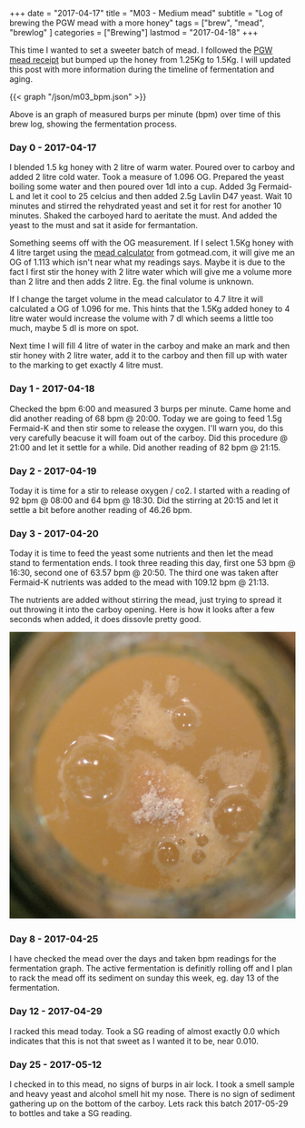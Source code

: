 +++
date = "2017-04-17"
title = "M03 - Medium mead"
subtitle = "Log of brewing the PGW mead with a more honey"
tags = ["brew", "mead", "brewlog" ]
categories = ["Brewing"]
lastmod = "2017-04-18"
+++

This time I wanted to set a sweeter batch of mead. I followed the
[PGW mead receipt](../pgw-mead-startkit/) but bumped up the honey from
1.25Kg to 1.5Kg. I will updated this post with more information during
the timeline of fermentation and aging.

{{< graph "/json/m03_bpm.json" >}}

Above is an graph of measured burps per minute (bpm) over time of this
brew log, showing the fermentation process.

### Day 0 - 2017-04-17

I blended 1.5 kg honey with 2 litre of warm water. Poured over to
carboy and added 2 litre cold water. Took a measure of 1.096
OG. Prepared the yeast boiling some water and then poured over 1dl
into a cup. Added 3g Fermaid-L and let it cool to 25 celcius and then
added 2.5g Lavlin D47 yeast. Wait 10 minutes and stirred the
rehydrated yeast and set it for rest for another 10 minutes. Shaked
the carboyed hard to aeritate the must. And added the yeast to the
must and sat it aside for fermantation.

Something seems off with the OG measurement. If I select 1.5Kg honey
with 4 litre target using the [mead
calculator](http://gotmead.com/blog/the-mead-calculator/) from
gotmead.com, it will give me an OG of 1.113 which isn't near what my
readings says. Maybe it is due to the fact I first stir the honey with
2 litre water which will give me a volume more than 2 litre and then
adds 2 litre. Eg. the final volume is unknown.

If I change the target volume in the mead calculator to 4.7 litre it
will calculated a OG of 1.096 for me. This hints that the 1.5Kg added
honey to 4 litre water would increase the volume with 7 dl which seems
a little too much, maybe 5 dl is more on spot.

Next time I will fill 4 litre of water in the carboy and make an mark
and then stir honey with 2 litre water, add it to the carboy and then
fill up with water to the marking to get exactly 4 litre must.


### Day 1 - 2017-04-18

Checked the bpm 6:00 and measured 3 burps per minute. Came home and
did another reading of 68 bpm @ 20:00. Today we are going to feed 1.5g
Fermaid-K and then stir some to release the oxygen. I'll warn you, do
this very carefully beacuse it will foam out of the carboy. Did this
procedure @ 21:00 and let it settle for a while. Did another reading
of 82 bpm @ 21:15.


### Day 2 - 2017-04-19

Today it is time for a stir to release oxygen / co2. I started with a
reading of 92 bpm @ 08:00 and 64 bpm @ 18:30. Did the stirring at
20:15 and let it settle a bit before another reading of 46.26 bpm.


### Day 3 - 2017-04-20

Today it is time to feed the yeast some nutrients and then let the
mead stand to fermentation ends. I took three reading this day, first
one 53 bpm @ 16:30, second one of 63.57 bpm @ 20:50. The third one was
taken after Fermaid-K nutrients was added to the mead with 109.12 bpm
@ 21:13.

The nutrients are added without stirring the mead, just trying to
spread it out throwing it into the carboy opening. Here is how it
looks after a few seconds when added, it does dissovle pretty good.

![preperation](/img/m03_72h_nutrient_feed.jpg)


### Day 8 - 2017-04-25

I have checked the mead over the days and taken bpm readings for the
fermentation graph. The active fermentation is definitly rolling off
and I plan to rack the mead off its sediment on sunday this week,
eg. day 13 of the fermentation.


### Day 12 - 2017-04-29

I racked this mead today. Took a SG reading of almost exactly 0.0
which indicates that this is not that sweet as I wanted it to be, near
0.010.

### Day 25 - 2017-05-12

I checked in to this mead, no signs of burps in air lock. I took a
smell sample and heavy yeast and alcohol smell hit my nose. There is
no sign of sediment gathering up on the bottom of the carboy. Lets
rack this batch 2017-05-29 to bottles and take a SG reading.

